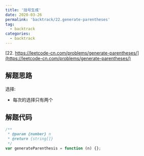 ```yaml
---
title: '括号生成'
date: 2020-03-26
permalink: 'backtrack/22.generate-parentheses'
tag:
  - backtrack
categories:
  - backtrack
---
```


[22. https://leetcode-cn.com/problems/generate-parentheses/](https://leetcode-cn.com/problems/generate-parentheses/)

## 解题思路

选择:

- 每次的选择只有两个

## 解题代码

```js
/**
 * @param {number} n
 * @return {string[]}
 */
var generateParenthesis = function (n) {};
```
